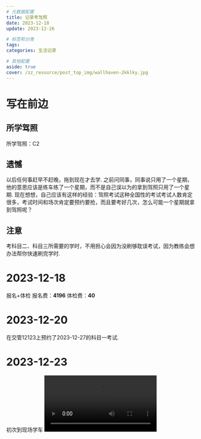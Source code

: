 ```yaml
---
# 元数据配置
title: 记录考驾照
date: 2023-12-18
update: 2023-12-26

# 标签和分类
tags:
categories: 生活记录

# 其他配置
aside: true
cover: /zz_resource/post_top_img/wallhaven-2kklky.jpg
---
```

# 写在前边

## 所学驾照
所学驾照：C2

## 遗憾
以后任何事赶早不赶晚，拖到现在才去学.
之前问同事，同事说只用了一个星期，他的意思应该是练车练了一个星期，而不是自己误以为的拿到驾照只用了一个星期.
现在想想，自己应该有这样的经验：驾照考试这种全国性的考试考试人数肯定很多，考试时间和场次肯定要预约要抢，而且要考好几次，怎么可能一个星期就拿到驾照呢？

## 注意
考科目二、科目三所需要的学时，不用担心会因为没刷够耽误考试，因为教练会想办法帮你快速刷完学时.


# 2023-12-18
报名+体检
报名费：**4196**
体检费：**40**

# 2023-12-20
在交管12123上预约了2023-12-27的科目一考试.

# 2023-12-23
初次到现场学车
<video src="https://i.imgur.com/nGe1X24.mp4" controls>
  你的浏览器不支持 <code>video</code> 标签。
</video>